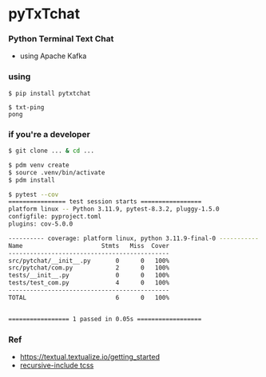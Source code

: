 # pyTxTchat
### Python Terminal Text Chat 
- using Apache Kafka

### using
```
$ pip install pytxtchat

$ txt-ping
pong
```

### if you're a developer
```bash
$ git clone ... & cd ...

$ pdm venv create
$ source .venv/bin/activate
$ pdm install

$ pytest --cov
================ test session starts =================
platform linux -- Python 3.11.9, pytest-8.3.2, pluggy-1.5.0
configfile: pyproject.toml
plugins: cov-5.0.0

---------- coverage: platform linux, python 3.11.9-final-0 -----------
Name                      Stmts   Miss  Cover
---------------------------------------------
src/pytchat/__init__.py       0      0   100%
src/pytchat/com.py            2      0   100%
tests/__init__.py             0      0   100%
tests/test_com.py             4      0   100%
---------------------------------------------
TOTAL                         6      0   100%


================= 1 passed in 0.05s ==================

```

### Ref
- https://textual.textualize.io/getting_started
- [recursive-include tcss](https://docs.python.org/ko/3.8/distutils/sourcedist.html)